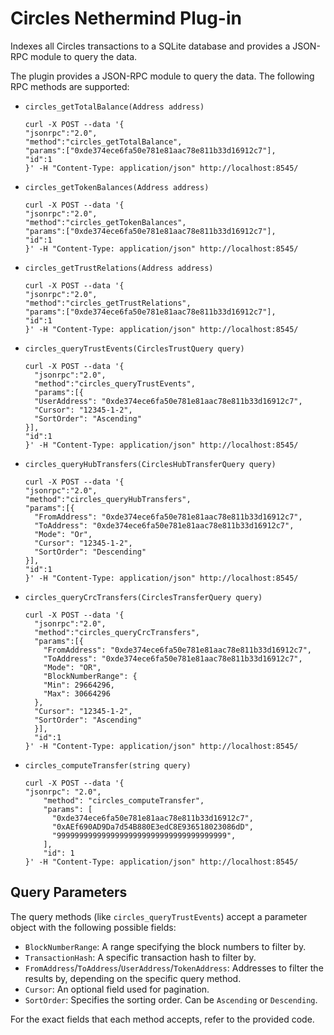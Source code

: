 # Circles Nethermind Plug-in
Indexes all Circles transactions to a SQLite database and provides a JSON-RPC module to query the data.

The plugin provides a JSON-RPC module to query the data. The following RPC methods are supported:

* `circles_getTotalBalance(Address address)`
    ```shell
    curl -X POST --data '{
    "jsonrpc":"2.0",
    "method":"circles_getTotalBalance",
    "params":["0xde374ece6fa50e781e81aac78e811b33d16912c7"],
    "id":1
    }' -H "Content-Type: application/json" http://localhost:8545/
    ```

* `circles_getTokenBalances(Address address)`
    ```shell
    curl -X POST --data '{
    "jsonrpc":"2.0",
    "method":"circles_getTokenBalances",
    "params":["0xde374ece6fa50e781e81aac78e811b33d16912c7"],
    "id":1
    }' -H "Content-Type: application/json" http://localhost:8545/
    ```

* `circles_getTrustRelations(Address address)`
    ```shell
    curl -X POST --data '{
    "jsonrpc":"2.0",
    "method":"circles_getTrustRelations",
    "params":["0xde374ece6fa50e781e81aac78e811b33d16912c7"],
    "id":1
    }' -H "Content-Type: application/json" http://localhost:8545/
    ```

* `circles_queryTrustEvents(CirclesTrustQuery query)`
    ```shell
  curl -X POST --data '{
      "jsonrpc":"2.0",
      "method":"circles_queryTrustEvents",
      "params":[{
      "UserAddress": "0xde374ece6fa50e781e81aac78e811b33d16912c7",
      "Cursor": "12345-1-2",
      "SortOrder": "Ascending"
    }],
    "id":1
  }' -H "Content-Type: application/json" http://localhost:8545/
    ```

* `circles_queryHubTransfers(CirclesHubTransferQuery query)`
    ```shell
    curl -X POST --data '{
    "jsonrpc":"2.0",
    "method":"circles_queryHubTransfers",
    "params":[{
      "FromAddress": "0xde374ece6fa50e781e81aac78e811b33d16912c7",
      "ToAddress": "0xde374ece6fa50e781e81aac78e811b33d16912c7",
      "Mode": "Or",
      "Cursor": "12345-1-2",
      "SortOrder": "Descending"
    }],
    "id":1
    }' -H "Content-Type: application/json" http://localhost:8545/
    ```

* `circles_queryCrcTransfers(CirclesTransferQuery query)`
    ```shell
    curl -X POST --data '{
      "jsonrpc":"2.0",
      "method":"circles_queryCrcTransfers",
      "params":[{
        "FromAddress": "0xde374ece6fa50e781e81aac78e811b33d16912c7",
        "ToAddress": "0xde374ece6fa50e781e81aac78e811b33d16912c7",
        "Mode": "OR",
        "BlockNumberRange": {
        "Min": 29664296,
        "Max": 30664296
      },
      "Cursor": "12345-1-2",
      "SortOrder": "Ascending"
      }],
      "id":1
    }' -H "Content-Type: application/json" http://localhost:8545/
    ```

* `circles_computeTransfer(string query)`
    ```shell
  curl -X POST --data '{
    "jsonrpc": "2.0",
        "method": "circles_computeTransfer",
        "params": [
          "0xde374ece6fa50e781e81aac78e811b33d16912c7",
          "0xAEf690AD9Da7d54B880E3edC8E936518023086dD",
          "99999999999999999999999999999999999999",
        ],
        "id": 1
  }' -H "Content-Type: application/json" http://localhost:8545/
  ```

## Query Parameters

The query methods (like `circles_queryTrustEvents`) accept a parameter object with the following possible fields:

- `BlockNumberRange`: A range specifying the block numbers to filter by.
- `TransactionHash`: A specific transaction hash to filter by.
- `FromAddress`/`ToAddress`/`UserAddress`/`TokenAddress`: Addresses to filter the results by, depending on the specific query method.
- `Cursor`: An optional field used for pagination.
- `SortOrder`: Specifies the sorting order. Can be `Ascending` or `Descending`.

For the exact fields that each method accepts, refer to the provided code.
